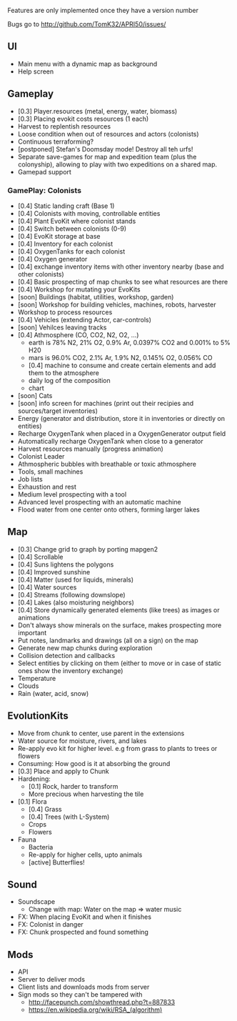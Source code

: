 
Features are only implemented once they have a version number

Bugs go to http://github.com/TomK32/APRI50/issues/

## UI

* Main menu with a dynamic map as background
* Help screen

## Gameplay

* [0.3] Player.resources (metal, energy, water, biomass)
* [0.3] Placing evokit costs resources (1 each)
* Harvest to replentish resources
* Loose condition when out of resources and actors (colonists)
* Continuous terraforming?
* [postponed] Stefan's Doomsday mode! Destroy all teh urfs!
* Separate save-games for map and expedition team (plus the colonyship),
  allowing to play with two expeditions on a shared map.
* Gamepad support


### GamePlay: Colonists

* [0.4] Static landing craft (Base 1)
* [0.4] Colonists with moving, controllable entities
* [0.4] Plant EvoKit where colonist stands
* [0.4] Switch between colonists (0-9)
* [0.4] EvoKit storage at base
* [0.4] Inventory for each colonist
* [0.4] OxygenTanks for each colonist
* [0.4] Oxygen generator
* [0.4] exchange inventory items with other inventory nearby (base and other colonists)
* [0.4] Basic prospecting of map chunks to see what resources are there
* [0.4] Workshop for mutating your EvoKits
* [soon] Buildings (habitat, utilities, workshop, garden)
* [soon] Workshop for building vehicles, machines, robots, harvester
* Workshop to process resources
* [0.4] Vehicles (extending Actor, car-controls)
* [soon] Vehilces leaving tracks
* [0.4] Athmosphere (CO, CO2, N2, O2, ...)
  * earth is 78% N2, 21% O2, 0.9% Ar, 0.0397% CO2 and 0.001% to 5% H20
  * mars is 96.0% CO2, 2.1% Ar, 1.9% N2, 0.145% O2, 0.056% CO
  * [0.4] machine to consume and create certain elements and add them to the atmosphere
  * daily log of the composition
  * chart
* [soon] Cats
* [soon] info screen for machines (print out their recipies and sources/target inventories)
* Energy (generator and distribution, store it in inventories or directly on entities)
* Recharge OxygenTank when placed in a OxygenGenerator output field
* Automatically recharge OxygenTank when close to a generator
* Harvest resources manually (progress animation)
* Colonist Leader
* Athmospheric bubbles with breathable or toxic athmosphere
* Tools, small machines
* Job lists
* Exhaustion and rest
* Medium level prospecting with a tool
* Advanced level prospecting with an automatic machine
* Flood water from one center onto others, forming larger lakes

## Map

* [0.3] Change grid to graph by porting mapgen2
* [0.4] Scrollable
* [0.4] Suns lightens the polygons
* [0.4] Improved sunshine
* [0.4] Matter (used for liquids, minerals)
* [0.4] Water sources
* [0.4] Streams (following downslope)
* [0.4] Lakes (also moisturing neighbors)
* [0.4] Store dynamically generated elements (like trees) as images or animations
* Don't always show minerals on the surface, makes prospecting more important
* Put notes, landmarks and drawings (all on a sign) on the map
* Generate new map chunks during exploration
* Collision detection and callbacks
* Select entities by clicking on them (either to move or in case of static ones show the inventory exchange)
* Temperature
* Clouds
* Rain (water, acid, snow)

## EvolutionKits

* Move from chunk to center, use parent in the extensions
* Water source for moisture, rivers, and lakes
* Re-apply evo kit for higher level. e.g from grass to plants to trees or flowers
* Consuming: How good is it at absorbing the ground
* [0.3] Place and apply to Chunk
* Hardening:
  * [0.1] Rock, harder to transform
  * More precious when harvesting the tile
* [0.1] Flora
  * [0.4] Grass
  * [0.4] Trees (with L-System)
  * Crops
  * Flowers
* Fauna
  * Bacteria
  * Re-apply for higher cells, upto animals
  * [active] Butterflies!


## Sound

* Soundscape
  * Change with map: Water on the map => water music
* FX: When placing EvoKit and when it finishes
* FX: Colonist in danger
* FX: Chunk prospected and found something


## Mods

* API
* Server to deliver mods
* Client lists and downloads mods from server
* Sign mods so they can't be tampered with
  * http://facepunch.com/showthread.php?t=887833
  * https://en.wikipedia.org/wiki/RSA_(algorithm)

